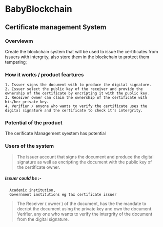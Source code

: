 # BabyBlockchain
## Certificate management System

### Overviewm 
Create the blockchain system that will be used to issue the certificates from issuers with intergrity, 
also store them in the blockchain to protect them tempering;



### How it works / product feartures
```
1. Issuer signs the document with to produce the digital signature.
2. Issuer select the public key of the receiver and provide the ownership of the certificate by encripting it with the public key.
3. Receiver owner can claim the ownership of the certificate with his/her private key.
4. Verifier / anyone who wants to verify the certificate uses the digital signature and the certificate to check it's intergrity.

 ```

### Potential of the product
The cerificate Management syestem has potential 


### Users of the system
> The issuer account that signs the document and produce the digital signature as well
   as encripting the document with the public key of the certificate owner.
   
   ##### Issuer could be :-
      Academic institution, 
      Government institutions eg tax certificate issuer 
      
 > The Receiver ( owner ) of the document, has the the mandate to decript the document using the private key and own the document.
 > Verifier, any one who wants to verify the intergrity of the document from the digital signature.

